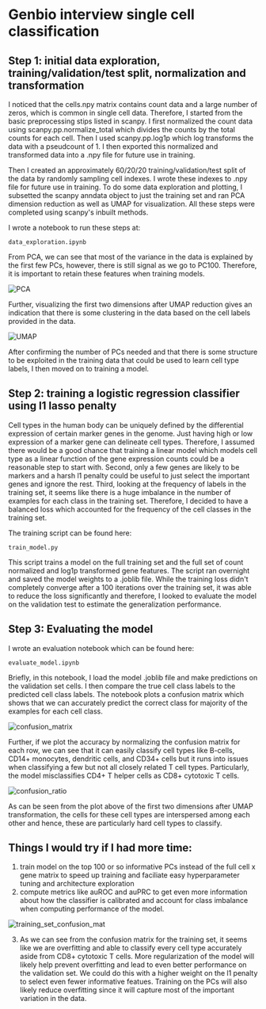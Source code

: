 # Genbio interview single cell classification

## Step 1: initial data exploration, training/validation/test split, normalization and transformation

I noticed that the cells.npy matrix contains count data and a large number of zeros, which is common in single cell data. Therefore, I started from the basic preprocessing stips listed in scanpy. I first normalized the count data using scanpy.pp.normalize_total which divides the counts by the total counts for each cell. Then I used scanpy.pp.log1p which log transforms the data with a pseudcount of 1. I then exported this normalized and transformed data into a .npy file for future use in training.

Then I created an approximately 60/20/20 training/validation/test split of the data by randomly sampling cell indexes. I wrote these indexes to .npy file for future use in training. To do some data exploration and plotting, I subsetted the scanpy anndata object to just the training set and ran PCA dimension reduction as well as UMAP for visualization. All these steps were completed using scanpy's inbuilt methods.

I wrote a notebook to run these steps at:
```
data_exploration.ipynb
```

From PCA, we can see that most of the variance in the data is explained by the first few PCs, however, there is still signal as we go to PC100. Therefore, it is important to retain these features when training models.

![PCA](plots/pca_var_ratio.png)

Further, visualizing the first two dimensions after UMAP reduction gives an indication that there is some clustering in the data based on the cell labels provided in the data.

![UMAP](plots/train_umap.png)

After confirming the number of PCs needed and that there is some structure to be exploited in the training data that could be used to learn cell type labels, I then moved on to training a model. 

## Step 2: training a logistic regression classifier using l1 lasso penalty
Cell types in the human body can be uniquely defined by the differential expression of certain marker genes in the genome. Just having high or low expression of a marker gene can delineate cell types. Therefore, I assumed there would be a good chance that training a linear model which models cell type as a linear function of the gene expression counts could be a reasonable step to start with. Second, only a few genes are likely to be markers and a harsh l1 penalty could be useful to just select the important genes and ignore the rest. Third, looking at the frequency of labels in the training set, it seems like there is a huge imbalance in the number of examples for each class in the training set. Therefore, I decided to have a balanced loss which accounted for the frequency of the cell classes in the training set.

The training script can be found here:
```
train_model.py
```

This script trains a model on the full training set and the full set of count normalized and log1p transformed gene features. The script ran overnight and saved the model weights to a .joblib file. While the training loss didn't completely converge after a 100 iterations over the training set, it was able to reduce the loss significantly and therefore, I looked to evaluate the model on the validation test to estimate the generalization performance.

## Step 3: Evaluating the model
I wrote an evaluation notebook which can be found here:
```
evaluate_model.ipynb
```
Briefly, in this notebook, I load the model .joblib file and make predictions on the validation set cells. I then compare the true cell class labels to the predicted cell class labels. The notebook plots a confusion matrix which shows that we can accurately predict the correct class for majority of the examples for each cell class.

![confusion_matrix](plots/confusion_mat.png)

Further, if we plot the accuracy by normalizing the confusion matrix for each row, we can see that it can easily classify cell types like B-cells, CD14+ monocytes, dendritic cells, and CD34+ cells but it runs into issues when classifying a few but not all closely related T cell types. Particularly, the model misclassifies CD4+ T helper cells as CD8+ cytotoxic T cells.

![confusion_ratio](plots/confusion_ratio.png)

As can be seen from the plot above of the first two dimensions after UMAP transformation, the cells for these cell types are interspersed among each other and hence, these are particularly hard cell types to classify.

## Things I would try if I had more time:

1. train model on the top 100 or so informative PCs instead of the full cell x gene matrix to speed up training and faciliate easy hyperparameter tuning and architecture exploration
2. compute metrics like auROC and auPRC to get even more information about how the classifier is calibrated and account for class imbalance when computing performance of the model.

![training_set_confusion_mat](plots/confusion_ratio_train.png)

3. As we can see from the confusion matrix for the training set, it seems like we are overfitting and able to classify every cell type accurately aside from CD8+ cytotoxic T cells. More regularization of the model will likely help prevent overfitting and lead to even better performance on the validation set. We could do this with a higher weight on the l1 penalty to select even fewer informative featues. Training on the PCs will also likely reduce overfitting since it will capture most of the important variation in the data.